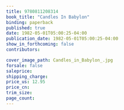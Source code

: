 ```yaml
---
title: 9780811208314
book_title: "Candles In Babylon"
binding: paperback
published: true
date: 1982-05-01T05:00:25-04:00
publication_date: 1982-05-01T05:00:25-04:00
show_in_forthcoming: false
contributors:

cover_image_path: Candles_in_Babylon_.jpg
forsale: false
saleprice:
shipping_charge:
price_us: 12.95
price_cn:
trim_size:
page_count:
---
```


